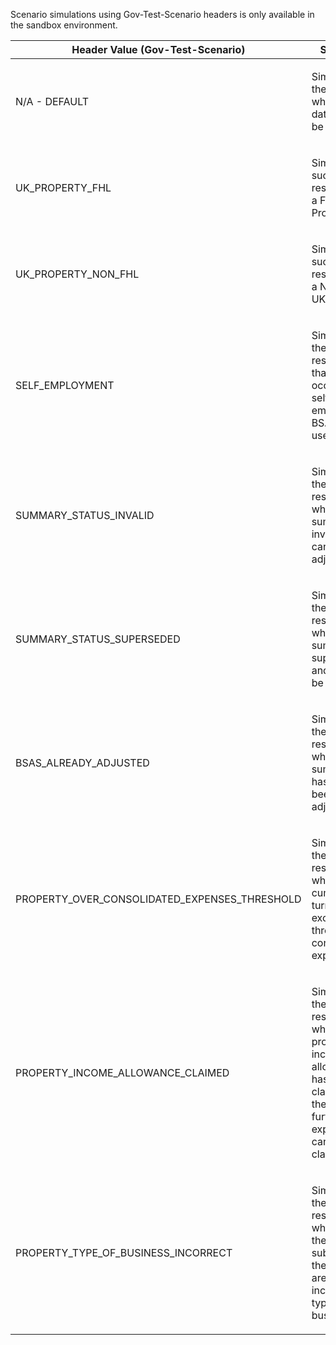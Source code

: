 <p>Scenario simulations using Gov-Test-Scenario headers is only available in the sandbox environment.</p>
<table>
    <thead>
        <tr>
            <th>Header Value (Gov-Test-Scenario)</th>
            <th>Scenario</th>
        </tr>
    </thead>
    <tbody>
        <tr>
            <td><p>N/A - DEFAULT</p></td>
            <td><p>Simulates the scenario where no data could be found</p></td>
        </tr>
        <tr>
            <td><p>UK_PROPERTY_FHL</p></td>
            <td><p>Simulates a successful response for a FHL UK Property</p></td>
        </tr>
        <tr>
            <td><p>UK_PROPERTY_NON_FHL</p></td>
            <td><p>Simulates a successful response for a Non-FHL UK Property</p></td>
        </tr>
        <tr>
            <td><p>SELF_EMPLOYMENT</p></td>
            <td><p>Simulates the error response that may occur if a self-employment BSAS ID is used</p></td>
        </tr>
        <tr>
            <td><p>SUMMARY_STATUS_INVALID</p></td>
            <td><p>Simulates the error response where the summary is invalid and cannot be adjusted</p></td>
        </tr>
        <tr>
            <td><p>SUMMARY_STATUS_SUPERSEDED</p></td>
            <td><p>Simulates the error response where the summary is superseded and cannot be adjusted</p></td>
        </tr>
        <tr>
            <td><p>BSAS_ALREADY_ADJUSTED</p></td>
            <td><p>Simulates the error response where the summary has already been adjusted</p></td>
        </tr>
        <tr>
            <td><p>PROPERTY_OVER_CONSOLIDATED_EXPENSES_THRESHOLD</p></td>
            <td><p>Simulates the error response where the cumulative turnover exceeds the threshold for consolidated expenses</p></td>
        </tr>
        <tr>
            <td><p>PROPERTY_INCOME_ALLOWANCE_CLAIMED</p></td>
            <td><p>Simulates the error response where property income allowance has been claimed and therefore no further expenses can be claimed</p></td>
        </tr>
        <tr>
            <td><p>PROPERTY_TYPE_OF_BUSINESS_INCORRECT</p></td>
            <td><p>Simulates the error response where either the fields submitted or the BSAS ID are for an incorrect type of business</p></td>
        </tr>
    </tbody>
</table>
